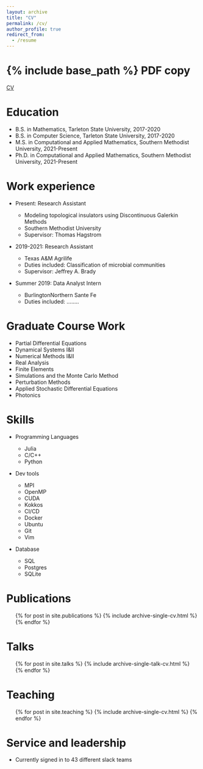 ```yaml
---
layout: archive
title: "CV"
permalink: /cv/
author_profile: true
redirect_from:
  - /resume
---
```


{% include base_path %}
PDF copy
======
[CV](resume.pdf)

Education
======
* B.S. in Mathematics, Tarleton State University, 2017-2020 
* B.S. in Computer Science, Tarleton State University, 2017-2020 
* M.S. in Computational and Applied Mathematics, Southern Methodist University, 2021-Present
* Ph.D. in Computational and Applied Mathematics, Southern Methodist University, 2021-Present

Work experience
======
* Present: Research Assistant
  * Modeling topological insulators using Discontinuous Galerkin Methods
  * Southern Methodist University
  * Supervisor: Thomas Hagstrom

* 2019-2021: Research Assistant
  * Texas A&M Agrilife 
  * Duties included: Classification of microbial communities 
  * Supervisor: Jeffrey A. Brady 

* Summer 2019: Data Analyst Intern 
  * BurlingtonNorthern Sante Fe 
  * Duties included: ........ 

Graduate Course Work
======
* Partial Differential Equations
* Dynamical Systems I&II
* Numerical Methods I&II
* Real Analysis
* Finite Elements
* Simulations and the Monte Carlo Method
* Perturbation Methods 
* Applied Stochastic Differential Equations
* Photonics

  
Skills
======
* Programming Languages
  * Julia
  * C/C++
  * Python

* Dev tools 
  * MPI
  * OpenMP
  * CUDA
  * Kokkos
  * CI/CD
  * Docker
  * Ubuntu 
  * Git 
  * Vim 
* Database
  * SQL
  * Postgres
  * SQLite



Publications
======
  <ul>{% for post in site.publications %}
    {% include archive-single-cv.html %}
  {% endfor %}</ul>
  
Talks
======
  <ul>{% for post in site.talks %}
    {% include archive-single-talk-cv.html %}
  {% endfor %}</ul>
  
Teaching
======
  <ul>{% for post in site.teaching %}
    {% include archive-single-cv.html %}
  {% endfor %}</ul>


Service and leadership
======
* Currently signed in to 43 different slack teams
